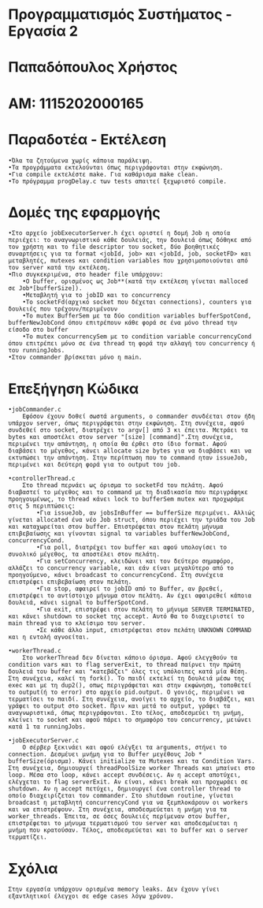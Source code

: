 # Προγραμματισμός Συστήματος - Εργασία 2
# Παπαδόπουλος Χρήστος
# ΑΜ: 1115202000165

# Παραδοτέα - Εκτέλεση
    •Όλα τα ζητούμενα χωρίς κάποια παράλειψη.
    •Τα προγράμματα εκτελούνται όπως περιγράφονται στην εκφώνηση.
    •Για compile εκτελέστε make. Για καθάρισμα make clean.
    •Το πρόγραμμα progDelay.c των tests απαιτεί ξεχωριστό compile.

# Δομές της εφαρμογής
    •Στο αρχείο jobExecutorServer.h έχει οριστεί η δομή Job η οποία περιέχει: το αναγνωριστικό κάθε δουλειάς, την δουλειά όπως δόθηκε από τον χρήστη και το file descriptor του socket, δύο βοηθητικές συναρτήσεις για τα format <jobId, job> και <jobId, job, socketFD> και μεταβλητές, mutexes και condition variables που χρησιμοποιούνται από τον server κατά την εκτέλεση.
    •Πιο συγκεκριμένα, στο header file υπάρχουν: 
        •Ο buffer, ορισμένος ως Job**(κατά την εκτέλεση γίνεται malloced σε Job*[bufferSize]).
        •Μεταβλητή για το jobID και το concurrency
        •Το socketFd(αρχικό socket που δέχεται connections), counters για δουλειές που τρέχουν/περιμένουν
        •Το mutex BufferSem με τα δύο condition variables bufferSpotCond, bufferNewJobCond όπου επιτρέπουν κάθε φορά σε ένα μόνο thread την είσοδο στο buffer
        •Το mutex concurrencySem με το condition variable concurrencyCond όπου επιτρέπει μόνο σε ένα thread τη φορά την αλλαγή του concurrency ή του runningJobs.    
    •Στον commander βρίσκεται μόνο η main.

# Επεξήγηση Κώδικα
    •jobCommander.c
        Εφόσον έχουν δοθεί σωστά arguments, ο commander συνδέεται στον ήδη υπάρχον server, όπως περιγράφεται στην εκφώνηση. Στη συνέχεια, αφού συνδεθεί στο socket, διατρέχει το argv[] από 3 κι έπειτα. Μετράει τα bytes και αποστέλει στον server "[size] [command]".Στη συνέχεια, περιμένει την απάντηση, η οποία θα έρθει στο ίδιο format. Αφού διαβάσει το μέγεθος, κάνει allocate size bytes για να διαβάσει και να εκτυπώσει την απάντηση. Στην περίπτωση που το command ηταν issueJob, περιμένει και δεύτερη φορά για το output του job.
    
    •controllerThread.c
        Στο thread περνάει ως όρισμα το socketFd του πελάτη. Αφού διαβαστεί το μέγεθος και το command με τη διαδικασία που περιγράφηκε προηγουμένως, το thread κάνει lock το bufferSem mutex και προχωράμε στις 5 περιπτώσεις: 
            •Για issueJob, αν jobsInBuffer == bufferSize περιμένει. Αλλιώς γίνεται allocated ένα νέο Job struct, όπου περιέχει την τριάδα του Job και καταχωρείται στον buffer. Επιστρέφεται στον πελάτη μήνυμα επιβεβαίωσης και γίνονται signal τα variables bufferNewJobCond, concurrencyCond. 
            •Για poll, διατρέχει τον buffer και αφού υπολογίσει το συνολικό μέγεθος, τα αποστέλει στον πελάτη.
            •Για setConcurrency, κλειδώνει και τον δεύτερο σημαφόρο, αλλάζει το concurrency variable, και εάν είναι μεγαλύτερο από το προηγούμενο, κάνει broadcast το concurrencyCond. Στη συνέχεια επιστρέφει επιβεβαίωση στον πελάτη.
            •Για stop, αφαιρεί το jobID από το Buffer, αν βρεθεί, επιστρέφει το αντίστοιχο μήνυμα στον πελάτη. Αν έχει αφαιρεθεί κάποια δουλειά, κάνει signal το bufferSpotCond.
            •Για exit, επιστρέφει στον πελάτη το μήνυμα SERVER TERMINATED, και κάνει shutdown το socket της accept. Αυτό θα το διαχειριστεί το main thread για το κλείσιμο του server.
            •Σε κάθε άλλο input, επιστρέφεται στον πελάτη UNKNOWN COMMAND και η εντολή αγνοείται.
    
    •workerThread.c
        Στο workerThread δεν δίνεται κάποιο όρισμα. Αφού ελεγχθούν τα condition vars και το flag serverExit, το thread παίρνει την πρώτη δουλειά του buffer και "κατεβάζει" όλες τις υπόλοιπες κατά μία θέση. Στη συνέχεια, καλεί τη fork(). Το παιδί εκτελεί τη δουλειά μέσω της exec και με τη dup2(), οπως περιγράφεται και στην εκφώνηση, τοποθετεί το output(ή το error) στο αρχείο pid.output. Ο γονιός, περιμένει να τερματίσει το παιδί. Στη συνέχεια, ανοίγει το αρχείο, το διαβάζει, και γράφει το output στο socket. Πριν και μετά το output, γράφει τα αναγνωριστικά, όπως περιγράφονται. Στο τέλος, αποδεσμεύει τη μνήμη, κλείνει το socket και αφού πάρει το σημαφόρο του concurrency, μειώνει κατά 1 τα runningJobs.

    •jobExecutorServer.c
        Ο σέρβερ ξεκινάει και αφού ελέγξει τα arguments, στήνει το connection. Δεσμέυει μνήμη για το Buffer μεγέθους Job * bufferSize(όρισμα). Κάνει initialize τα Mutexes και τα Condition Vars. Στη συνέχεια, δημιουργεί threadPoolSize worker Threads και μπαίνει στο loop. Μέσα στο loop, κάνει accept συνδέσεις. Αν η accept αποτύχει, ελέγχεται το flag serverExit. Αν είναι, κάνει break και προχωράει σε shutdown. Αν η accept πετύχει, δημιουργεί ένα controller thread το οποίο διαχειρίζεται τον commander. Στο shutdown routine, γίνεται broadcast η μεταβλητή concurrencyCond για να ξεμπλοκάρουν οι workers και να επιστρέψουν. Στη συνέχεια, αποδεσμεύεται η μνήμη για τα worker_threads. Έπειτα, σε όσες δουλειές περίμεναν στον buffer, επιστρέφεται το μήνυμα τερματισμού του server και αποδεσμέυεται η μνήμη που κρατούσαν. Τέλος, αποδεσμεύεται και το buffer και ο server τερματίζει.


# Σχόλια
    Στην εργασία υπάρχουν ορισμένα memory leaks. Δεν έχουν γίνει εξαντλητικοί έλεγχοι σε edge cases λόγω χρόνου.




